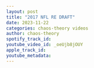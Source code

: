 ```yaml
---
layout: post
title: "2017 NFL RE DRAFT"
date: 2023-11-22
categories: chaos-theory videos
author: chaos-theory
spotify_track_id: 
youtube_video_id: _oeUjb8jOUY
apple_track_id: 
youtube_metadata: 
---
```

